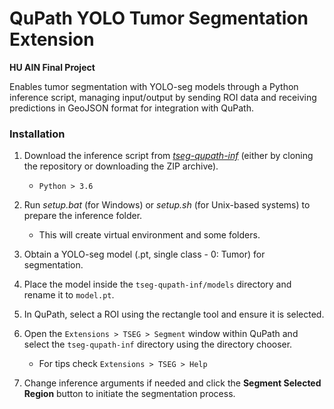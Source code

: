# QuPath YOLO Tumor Segmentation Extension

**HU AIN Final Project**

Enables tumor segmentation with YOLO-seg models through a Python inference script, managing input/output by sending ROI data and receiving predictions in GeoJSON format for integration with QuPath.

### Installation
1. Download the inference script from [*tseg-qupath-inf*](https://github.com/ae-aydin/tseg-qupath-inf) (either by cloning the repository or downloading the ZIP archive).
    * `Python > 3.6`
2. Run *setup.bat* (for Windows) or *setup.sh* (for Unix-based systems) to prepare the inference folder.
    * This will create virtual environment and some folders.
3. Obtain a YOLO-seg model (.pt, single class - 0: Tumor) for segmentation.

4. Place the model inside the `tseg-qupath-inf/models` directory and rename it to `model.pt`.

5. In QuPath, select a ROI using the rectangle tool and ensure it is selected.

6. Open the `Extensions > TSEG > Segment` window within QuPath and select the `tseg-qupath-inf` directory using the directory chooser.
    * For tips check `Extensions > TSEG > Help`
7.  Change inference arguments if needed and click the **Segment Selected Region** button to initiate the segmentation process.

